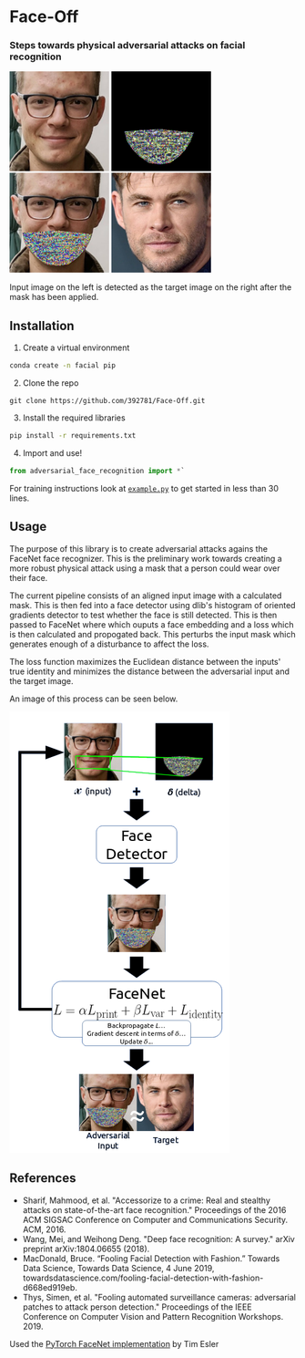 # Face-Off
### Steps towards physical adversarial attacks on facial recognition

<img src="https://raw.githubusercontent.com/392781/Face-Off/master/examples/input-face.png" width="175"> <img src="https://raw.githubusercontent.com/392781/Face-Off/master/examples/delta.png" width="175"> <img src="https://raw.githubusercontent.com/392781/Face-Off/master/examples/combined-face.png" width="175"> <img src="https://raw.githubusercontent.com/392781/Face-Off/master/examples/target-face.png" width="175">

Input image on the left is detected as the target image on the right after the mask has been applied.


## Installation
1. Create a virtual environment

```bash
conda create -n facial pip
```

2. Clone the repo 

```git
git clone https://github.com/392781/Face-Off.git
```

3. Install the required libraries 

```bash
pip install -r requirements.txt
```

4. Import and use!

```python
from adversarial_face_recognition import *`
```

For training instructions look at [`example.py`](https://github.com/392781/Face-Off/blob/master/examples/example.py) to get started in less than 30 lines.

## Usage
The purpose of this library is to create adversarial attacks agains the FaceNet face recognizer.  This is the preliminary work towards creating a more robust physical attack using a mask that a person could wear over their face.

The current pipeline consists of an aligned input image with a calculated mask.  This is then fed into a face detector using dlib's histogram of oriented gradients detector to test whether the face is still detected.  This is then passed to FaceNet where which ouputs a face embedding and a loss which is then calculated and propogated back.  This perturbs the input mask which generates enough of a disturbance to affect the loss.

The loss function maximizes the Euclidean distance between the inputs' true identity and minimizes the distance between the adversarial input and the target image.

An image of this process can be seen below.

<img src="https://raw.githubusercontent.com/392781/Face-Off/master/procedure.png">

## References
* Sharif, Mahmood, et al. "Accessorize to a crime: Real and stealthy attacks on state-of-the-art face recognition." Proceedings of the 2016 ACM SIGSAC Conference on Computer and Communications Security. ACM, 2016.
* Wang, Mei, and Weihong Deng. "Deep face recognition: A survey." arXiv preprint arXiv:1804.06655 (2018).
* MacDonald, Bruce. “Fooling Facial Detection with Fashion.” Towards Data Science, Towards Data Science, 4 June 2019, towardsdatascience.com/fooling-facial-detection-with-fashion-d668ed919eb.
* Thys, Simen, et al. "Fooling automated surveillance cameras: adversarial patches to attack person detection." Proceedings of the IEEE Conference on Computer Vision and Pattern Recognition Workshops. 2019.

Used the [PyTorch FaceNet implementation](https://github.com/timesler/facenet-pytorch) by Tim Esler
